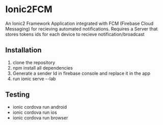 # Ionic2FCM

An Ionic2 Framework Application integrated with FCM (Firebase Cloud Messaging) for recieving automated notifications.
Requires a Server that stores tokens ids for each device to recieve notification/broadcast 

## Installation

1. clone the repository
2. npm install all dependencies
3. Generate a sender Id in firebase console and replace it in the app
4. run ionic serve --lab

## Testing
* ionic cordova run android
* ionic cordova run ios
* ionic cordova run browser


